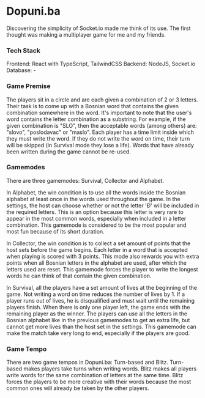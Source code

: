# Dopuni.ba

Discovering the simplicity of Socket.io made me think of its use. The first thought was making a multiplayer game for me and my friends.

### Tech Stack

Frontend: React with TypeScript, TailwindCSS
Backend: NodeJS, Socket.io
Database: -

### Game Premise

The players sit in a circle and are each given a combination of 2 or 3 letters. Their task is to come up with a Bosnian word that contains the given combination somewhere in the word. It's important to note that the user's word contains the letter combination as a substring. For example, if the given combination is "SLO", then the acceptable words (among others) are: "slovo", "poslodavac" or "maslo".
Each player has a time limit inside which they must write the word. If they do not write the word on time, their turn will be skipped (in Survival mode they lose a life). Words that have already been written during the game cannot be re-used.

### Gamemodes

There are three gamemodes: Survival, Collector and Alphabet.

In Alphabet, the win condition is to use all the words inside the Bosnian alphabet at least once in the words used throughout the game. In the settings, the host can choose whether or not the letter 'Đ' will be included in the required letters. This is an option because this letter is very rare to appear in the most common words, especially when included in a letter combination. This gamemode is considered to be the most popular and most fun because of its short duration.

In Collector, the win condition is to collect a set amount of points that the host sets before the game begins. Each letter in a word that is accepted when playing is scored with 3 points. This mode also rewards you with extra points when all Bosnian letters in the alphabet are used, after which the letters used are reset. This gamemode forces the player to write the longest words he can think of that contain the given combination.

In Survival, all the players have a set amount of lives at the beginning of the game. Not writing a word on time reduces the number of lives by 1. If a player runs out of lives, he is disqualified and must wait until the remaining players finish. When there is only one player left, the game ends with the remaining player as the winner. The players can use all the letters in the Bosnian alphabet like in the previous gamemodes to get an extra life, but cannot get more lives than the host set in the settings. This gamemode can make the match take very long to end, especially if the players are good.

### Game Tempo

There are two game tempos in Dopuni.ba: Turn-based and Blitz. Turn-based makes players take turns when writing words. Blitz makes all players write words for the same combination of letters at the same time. Blitz forces the players to be more creative with their words because the most common ones will already be taken by the other players.
